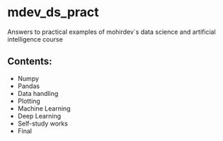 # mdev_ds_pract
Answers to practical examples of mohirdev`s data science and artificial intelligence course
## Contents:
* Numpy
* Pandas
* Data handling
* Plotting
* Machine Learning
* Deep Learning
* Self-study works
* Final
